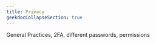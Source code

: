 ```yaml
---
title: Privacy
geekdocCollapseSection: true
---
```


General Practices, 2FA, different passwords, permissions
